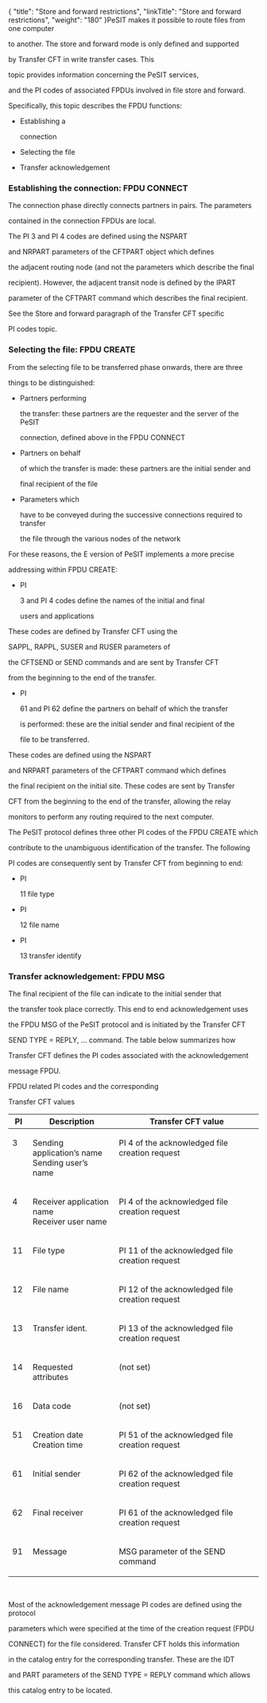 {
    "title": "Store and forward restrictions",
    "linkTitle": "Store and forward restrictions",
    "weight": "180"
}PeSIT makes it possible to route files from one computer
to another. The store and forward mode is only defined and supported
by Transfer CFT in write transfer cases. This
topic provides information concerning the PeSIT services,
and the PI codes of associated FPDUs involved in file store and forward.

Specifically, this topic describes the FPDU functions:

-   Establishing a
    connection
-   Selecting the file
-   Transfer acknowledgement

### <span id="Establishing_the_connection__FPDU_CONNECT"></span>Establishing the connection: FPDU CONNECT

The connection phase directly connects partners in pairs. The parameters
contained in the connection FPDUs are local.

The PI 3 and PI 4 codes are defined using the NSPART
and NRPART parameters of the CFTPART object which defines
the adjacent routing node (and not the parameters which describe the final
recipient). However, the adjacent transit node is defined by the IPART
parameter of the CFTPART command which describes the final recipient.
See the Store and forward paragraph of the Transfer CFT specific
PI codes topic.

### <span id="Selecting_the_file__FPDU_CREATE"></span>Selecting the file: FPDU CREATE

From the selecting file to be transferred phase onwards, there are three
things to be distinguished:

-   Partners performing
    the transfer: these partners are the requester and the server of the PeSIT
    connection, defined above in the FPDU CONNECT
-   Partners on behalf
    of which the transfer is made: these partners are the initial sender and
    final recipient of the file
-   Parameters which
    have to be conveyed during the successive connections required to transfer
    the file through the various nodes of the network

For these reasons, the E version of PeSIT implements a more precise
addressing within FPDU CREATE:

-   PI
    3 and PI 4 codes define the names of the initial and final
    users and applications

These codes are defined by Transfer CFT using the
SAPPL, RAPPL, SUSER and RUSER parameters of
the CFTSEND or SEND commands and are sent by Transfer CFT
from the beginning to the end of the transfer.

-   PI
    61 and PI 62 define the partners on behalf of which the transfer
    is performed: these are the initial sender and final recipient of the
    file to be transferred.

These codes are defined using the NSPART
and NRPART parameters of the CFTPART command which defines
the final recipient on the initial site. These codes are sent by Transfer
CFT from the beginning to the end of the transfer, allowing the relay
monitors to perform any routing required to the next computer.

The PeSIT protocol defines three other PI codes of the FPDU CREATE which
contribute to the unambiguous identification of the transfer. The following
PI codes are consequently sent by Transfer CFT from beginning to end:

-   PI
    11 file type
-   PI
    12 file name
-   PI
    13 transfer identify

### <span id="Transfer_acknowledgement__FPDU_MSG"></span>Transfer acknowledgement: FPDU MSG

The final recipient of the file can indicate to the initial sender that
the transfer took place correctly. This end to end acknowledgement uses
the FPDU MSG of the PeSIT protocol and is initiated by the Transfer CFT
SEND TYPE = REPLY, ... command. The table below summarizes how
Transfer CFT defines the PI codes associated with the acknowledgement
message FPDU.

FPDU related PI codes and the corresponding
Transfer CFT values

<table cellspacing="0" width="90%">
   <col/>
   <col/>
   <col/>
   <thead>
      <tr>
         <th>PI</th>
         <th>Description</th>
         <th>Transfer 
 CFT value</th>
      </tr>
   </thead>
   <tbody>
      <tr valign="middle">
         <td valign="top" width="6%">
            <p>3 </p>
         </td>
         <td valign="top" width="35%">
            <p>Sending application’s name<br/>Sending user’s name </p>
         </td>
         <td valign="top" width="60%">
            <p>PI 4 of the acknowledged file creation request </p>
         </td>
      </tr>
      <tr valign="middle">
         <td valign="top" width="6%">
            <p>4 </p>
         </td>
         <td valign="top" width="35%">
            <p>Receiver application name<br/>Receiver user name </p>
         </td>
         <td valign="top" width="60%">
            <p>PI 4 of the acknowledged file creation request </p>
         </td>
      </tr>
      <tr valign="middle">
         <td valign="top" width="6%">
            <p>11 </p>
         </td>
         <td valign="top" width="35%">
            <p>File type </p>
         </td>
         <td valign="top" width="60%">
            <p>PI 11 of the acknowledged file creation request </p>
         </td>
      </tr>
      <tr valign="middle">
         <td valign="top" width="6%">
            <p>12 </p>
         </td>
         <td valign="top" width="35%">
            <p>File name </p>
         </td>
         <td valign="top" width="60%">
            <p>PI 12 of the acknowledged file creation request </p>
         </td>
      </tr>
      <tr valign="middle">
         <td valign="top" width="6%">
            <p>13 </p>
         </td>
         <td valign="top" width="35%">
            <p>Transfer ident. </p>
         </td>
         <td valign="top" width="60%">
            <p>PI 13 of the acknowledged file creation request </p>
         </td>
      </tr>
      <tr valign="middle">
         <td valign="top" width="6%">
            <p>14 </p>
         </td>
         <td valign="top" width="35%">
            <p>Requested attributes </p>
         </td>
         <td valign="top" width="60%">
            <p>(not set) </p>
         </td>
      </tr>
      <tr valign="middle">
         <td valign="top" width="6%">
            <p>16 </p>
         </td>
         <td valign="top" width="35%">
            <p>Data code </p>
         </td>
         <td valign="top" width="60%">
            <p>(not set) </p>
         </td>
      </tr>
      <tr valign="middle">
         <td valign="top" width="6%">
            <p>51 </p>
         </td>
         <td valign="top" width="35%">
            <p>Creation date<br/>Creation time </p>
         </td>
         <td valign="top" width="60%">
            <p>PI 51 of the acknowledged file creation request </p>
         </td>
      </tr>
      <tr valign="middle">
         <td valign="top" width="6%">
            <p>61 </p>
         </td>
         <td valign="top" width="35%">
            <p>Initial sender</p>
         </td>
         <td valign="top" width="60%">
            <p>PI 62 of the acknowledged file creation request </p>
         </td>
      </tr>
      <tr valign="middle">
         <td valign="top" width="6%">
            <p>62 </p>
         </td>
         <td valign="top" width="35%">
            <p>Final receiver</p>
         </td>
         <td valign="top" width="60%">
            <p>PI 61 of the acknowledged file creation request </p>
         </td>
      </tr>
      <tr valign="middle">
         <td valign="top" width="6%">
            <p>91 </p>
         </td>
         <td valign="top" width="35%">
            <p>Message </p>
         </td>
         <td valign="top" width="60%">
            <p>MSG parameter of the SEND command </p>
         </td>
      </tr>
   </tbody>
</table>

 

Most of the acknowledgement message PI codes are defined using the protocol
parameters which were specified at the time of the creation request (FPDU
CONNECT) for the file considered. Transfer CFT holds this information
in the catalog entry for the corresponding transfer. These are the IDT
and PART parameters of the SEND TYPE = REPLY command which allows
this catalog entry to be located.
